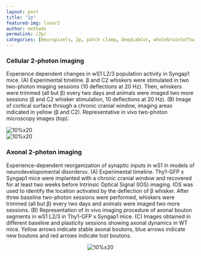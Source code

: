 ```yaml
---
layout: post
title: "2p"
featured-img: laser2
author: methods
permalink: /2p/
categories: [Neuropixels, 2p, patch clamp, DeepLabCut, wholebrainSoftware, HTS]
---
```


### Cellular 2-photon imaging 

Experience dependent changes in wS1 L2/3 population activity  in Syngap1 mice. (A) Experimental timeline. β and C2 whiskers were stimulated in two two-photon imaging sessions (10 deflections at 20 Hz). Then, whiskers were trimmed (all but β) every two days and animals were imaged two more sessions (β and C2 whisker stimulation, 10 deflections at 20 Hz). (B) Image of cortical surface through a chronic cranial window, imaging areas indicated in yellow (β and C2). Representative in vivo two-photon microscopy images (top).  


<div class="row">
<div class="column"><img
alt="10%x20"
src="{{ site.url }}{{ site.baseurl }}/assets/img/tools/2pJPGcellular.jpg"
data-src="{{ site.url }}{{ site.baseurl }}/assets/img/tools/2pJPGcellular.jpg"
class="lazyload" />
</div>
<div class="column"><img
alt="10%x20"
src="{{ site.url }}{{ site.baseurl }}/assets/img/gif/2pMovie.gif"
data-src="{{ site.url }}{{ site.baseurl }}/assets/img/gif/2pMovie.gif"
class="lazyload" />
</div>
</div>	


### Axonal 2-photon imaging 

Experience-dependent reorganization of synaptic inputs in wS1 in models of neurodevelopomental disordersv. (A) Experimental timeline. Thy1-GFP x Syngap1 mice were implanted with a chronic cranial window and recovered for at least two weeks before Intrinsic Optical Signal (IOS) imaging. IOS was used to identify the location activated by the deflection of β whisker. After three baseline two-photon sessions were performed, whiskers were trimmed (all but β) every two days and animals were imaged two more sessions. (B) Representation of in vivo imaging procedure of axonal bouton segments in wS1 L2/3 in Thy1-GFP x Syngap1 mice. (C) Images obtained in different baseline and plasticity sessions showing axonal dynamics in WT mice. Yellow arrows indicate stable axonal boutons, blue arrows indicate new boutons and red arrows indicate lost boutons.

 <div style="text-align:center"><img
alt="10%x20"
src="{{ site.url }}{{ site.baseurl }}/assets/img/tools/axon2p.jpg"
data-src="{{ site.url }}{{ site.baseurl }}/assets/img/tools/axon2p.jpg"
class="lazyload" />
</div>


